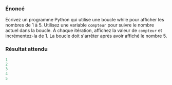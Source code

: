 ### Énoncé

Écrivez un programme Python qui utilise une boucle while pour afficher les nombres de 1 à 5. Utilisez une variable ```compteur``` pour suivre le nombre actuel dans la boucle. À chaque itération, affichez la valeur de ```compteur``` et incrémentez-la de 1. La boucle doit s'arrêter après avoir affiché le nombre 5.

### Résultat attendu

```python
1
2
3
4
5
```